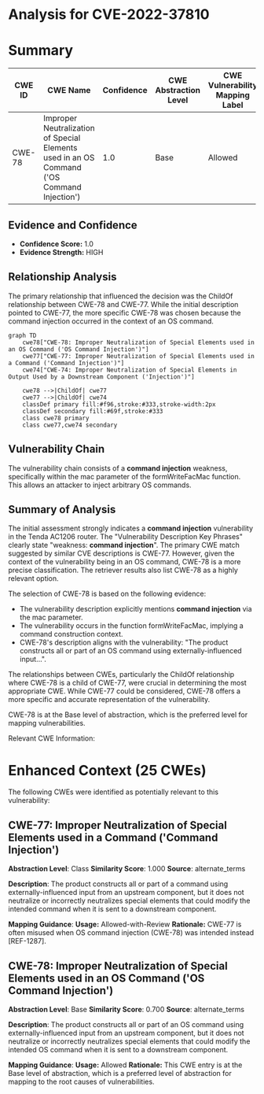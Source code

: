 # Analysis for CVE-2022-37810

# Summary
| CWE ID | CWE Name | Confidence | CWE Abstraction Level | CWE Vulnerability Mapping Label | CWE-Vulnerability Mapping Notes |
|---|---|---|---|---|---|
| CWE-78 | Improper Neutralization of Special Elements used in an OS Command ('OS Command Injection') | 1.0 | Base | Allowed | Primary CWE |

## Evidence and Confidence

*   **Confidence Score:** 1.0
*   **Evidence Strength:** HIGH

## Relationship Analysis
The primary relationship that influenced the decision was the ChildOf relationship between CWE-78 and CWE-77. While the initial description pointed to CWE-77, the more specific CWE-78 was chosen because the command injection occurred in the context of an OS command.

```mermaid
graph TD
    cwe78["CWE-78: Improper Neutralization of Special Elements used in an OS Command ('OS Command Injection')"]
    cwe77["CWE-77: Improper Neutralization of Special Elements used in a Command ('Command Injection')"]
    cwe74["CWE-74: Improper Neutralization of Special Elements in Output Used by a Downstream Component ('Injection')"]

    cwe78 -->|ChildOf| cwe77
    cwe77 -->|ChildOf| cwe74
    classDef primary fill:#f96,stroke:#333,stroke-width:2px
    classDef secondary fill:#69f,stroke:#333
    class cwe78 primary
    class cwe77,cwe74 secondary
```

## Vulnerability Chain
The vulnerability chain consists of a **command injection** weakness, specifically within the mac parameter of the formWriteFacMac function. This allows an attacker to inject arbitrary OS commands.

## Summary of Analysis
The initial assessment strongly indicates a **command injection** vulnerability in the Tenda AC1206 router. The "Vulnerability Description Key Phrases" clearly state "weakness: **command injection**". The primary CWE match suggested by similar CVE descriptions is CWE-77. However, given the context of the vulnerability being in an OS command, CWE-78 is a more precise classification. The retriever results also list CWE-78 as a highly relevant option.

The selection of CWE-78 is based on the following evidence:

*   The vulnerability description explicitly mentions **command injection** via the mac parameter.
*   The vulnerability occurs in the function formWriteFacMac, implying a command construction context.
*   CWE-78's description aligns with the vulnerability: "The product constructs all or part of an OS command using externally-influenced input...".

The relationships between CWEs, particularly the ChildOf relationship where CWE-78 is a child of CWE-77, were crucial in determining the most appropriate CWE. While CWE-77 could be considered, CWE-78 offers a more specific and accurate representation of the vulnerability.

CWE-78 is at the Base level of abstraction, which is the preferred level for mapping vulnerabilities.

Relevant CWE Information:

# Enhanced Context (25 CWEs)
The following CWEs were identified as potentially relevant to this vulnerability:

## CWE-77: Improper Neutralization of Special Elements used in a Command ('Command Injection')
**Abstraction Level**: Class
**Similarity Score**: 1.000
**Source**: alternate_terms

**Description**:
The product constructs all or part of a command using externally-influenced input from an upstream component, but it does not neutralize or incorrectly neutralizes special elements that could modify the intended command when it is sent to a downstream component.

**Mapping Guidance**:
**Usage:** Allowed-with-Review
**Rationale:** CWE-77 is often misused when OS command injection (CWE-78) was intended instead [REF-1287].

## CWE-78: Improper Neutralization of Special Elements used in an OS Command ('OS Command Injection')
**Abstraction Level**: Base
**Similarity Score**: 0.700
**Source**: alternate_terms

**Description**:
The product constructs all or part of an OS command using externally-influenced input from an upstream component, but it does not neutralize or incorrectly neutralizes special elements that could modify the intended OS command when it is sent to a downstream component.

**Mapping Guidance**:
**Usage:** Allowed
**Rationale:** This CWE entry is at the Base level of abstraction, which is a preferred level of abstraction for mapping to the root causes of vulnerabilities.